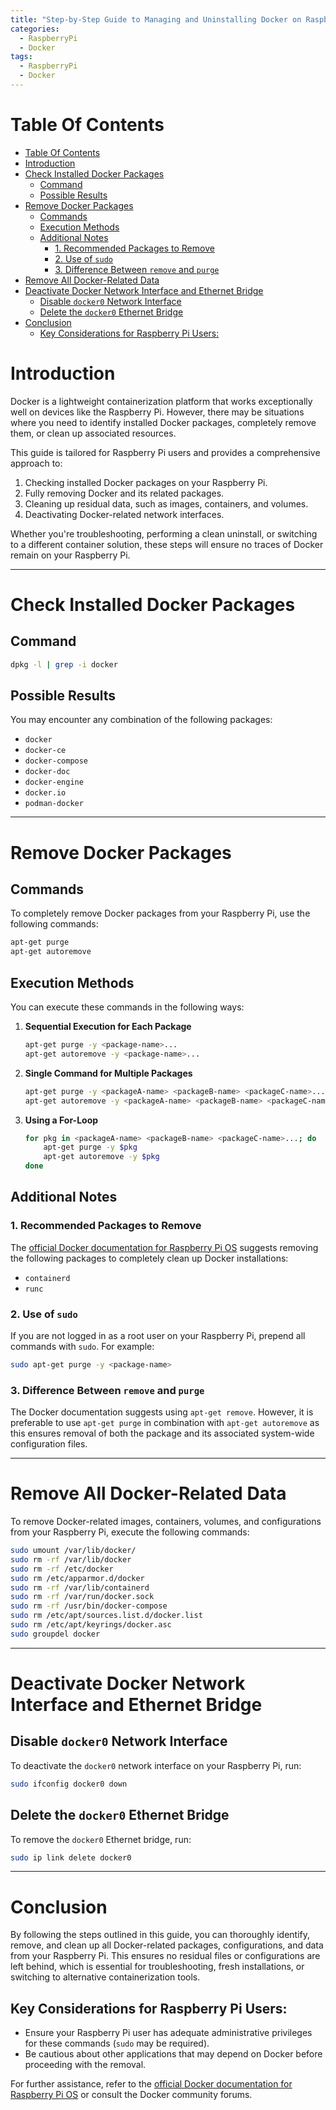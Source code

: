 ```yaml
---
title: "Step-by-Step Guide to Managing and Uninstalling Docker on Raspberry Pi"
categories:
  - RaspberryPi
  - Docker
tags:
  - RaspberryPi
  - Docker
---
```


# Table Of Contents
- [Table Of Contents](#table-of-contents)
- [Introduction](#introduction)
- [Check Installed Docker Packages](#check-installed-docker-packages)
  - [Command](#command)
  - [Possible Results](#possible-results)
- [Remove Docker Packages](#remove-docker-packages)
  - [Commands](#commands)
  - [Execution Methods](#execution-methods)
  - [Additional Notes](#additional-notes)
    - [1. Recommended Packages to Remove](#1-recommended-packages-to-remove)
    - [2. Use of `sudo`](#2-use-of-sudo)
    - [3. Difference Between `remove` and `purge`](#3-difference-between-remove-and-purge)
- [Remove All Docker-Related Data](#remove-all-docker-related-data)
- [Deactivate Docker Network Interface and Ethernet Bridge](#deactivate-docker-network-interface-and-ethernet-bridge)
  - [Disable `docker0` Network Interface](#disable-docker0-network-interface)
  - [Delete the `docker0` Ethernet Bridge](#delete-the-docker0-ethernet-bridge)
- [Conclusion](#conclusion)
  - [Key Considerations for Raspberry Pi Users:](#key-considerations-for-raspberry-pi-users)

# Introduction

Docker is a lightweight containerization platform that works exceptionally well on devices like the Raspberry Pi. However, there may be situations where you need to identify installed Docker packages, completely remove them, or clean up associated resources. 

This guide is tailored for Raspberry Pi users and provides a comprehensive approach to:

1. Checking installed Docker packages on your Raspberry Pi.
2. Fully removing Docker and its related packages.
3. Cleaning up residual data, such as images, containers, and volumes.
4. Deactivating Docker-related network interfaces.

Whether you're troubleshooting, performing a clean uninstall, or switching to a different container solution, these steps will ensure no traces of Docker remain on your Raspberry Pi.

---

# Check Installed Docker Packages

## Command
```bash
dpkg -l | grep -i docker
```

## Possible Results
You may encounter any combination of the following packages:
- `docker`
- `docker-ce`
- `docker-compose`
- `docker-doc`
- `docker-engine`
- `docker.io`
- `podman-docker`

---

# Remove Docker Packages

## Commands
To completely remove Docker packages from your Raspberry Pi, use the following commands:

```bash
apt-get purge
apt-get autoremove
```

## Execution Methods
You can execute these commands in the following ways:

1. **Sequential Execution for Each Package**
   ```bash
   apt-get purge -y <package-name>...
   apt-get autoremove -y <package-name>...
   ```

2. **Single Command for Multiple Packages**
   ```bash
   apt-get purge -y <packageA-name> <packageB-name> <packageC-name>...
   apt-get autoremove -y <packageA-name> <packageB-name> <packageC-name>...
   ```

3. **Using a For-Loop**
   ```bash
   for pkg in <packageA-name> <packageB-name> <packageC-name>...; do
       apt-get purge -y $pkg
       apt-get autoremove -y $pkg
   done
   ```

## Additional Notes

### 1. Recommended Packages to Remove
The [official Docker documentation for Raspberry Pi OS](https://docs.docker.com/engine/install/raspberry-pi-os/#uninstall-old-versions) suggests removing the following packages to completely clean up Docker installations:
- `containerd`
- `runc`

### 2. Use of `sudo`
If you are not logged in as a root user on your Raspberry Pi, prepend all commands with `sudo`. For example:
```bash
sudo apt-get purge -y <package-name>
```

### 3. Difference Between `remove` and `purge`
The Docker documentation suggests using `apt-get remove`. However, it is preferable to use `apt-get purge` in combination with `apt-get autoremove` as this ensures removal of both the package and its associated system-wide configuration files.

---

# Remove All Docker-Related Data

To remove Docker-related images, containers, volumes, and configurations from your Raspberry Pi, execute the following commands:

```bash
sudo umount /var/lib/docker/
sudo rm -rf /var/lib/docker
sudo rm -rf /etc/docker
sudo rm /etc/apparmor.d/docker
sudo rm -rf /var/lib/containerd
sudo rm -rf /var/run/docker.sock
sudo rm -rf /usr/bin/docker-compose
sudo rm /etc/apt/sources.list.d/docker.list
sudo rm /etc/apt/keyrings/docker.asc
sudo groupdel docker
```

---

# Deactivate Docker Network Interface and Ethernet Bridge

## Disable `docker0` Network Interface
To deactivate the `docker0` network interface on your Raspberry Pi, run:
```bash
sudo ifconfig docker0 down
```

## Delete the `docker0` Ethernet Bridge
To remove the `docker0` Ethernet bridge, run:
```bash
sudo ip link delete docker0
```

---

# Conclusion

By following the steps outlined in this guide, you can thoroughly identify, remove, and clean up all Docker-related packages, configurations, and data from your Raspberry Pi. This ensures no residual files or configurations are left behind, which is essential for troubleshooting, fresh installations, or switching to alternative containerization tools.

## Key Considerations for Raspberry Pi Users:
- Ensure your Raspberry Pi user has adequate administrative privileges for these commands (`sudo` may be required).
- Be cautious about other applications that may depend on Docker before proceeding with the removal.

For further assistance, refer to the [official Docker documentation for Raspberry Pi OS](https://docs.docker.com/engine/) or consult the Docker community forums.